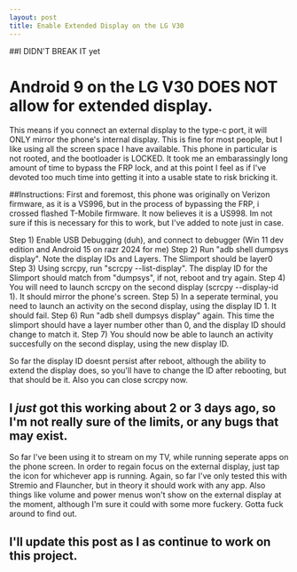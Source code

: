 ```yaml
---
layout: post
title: Enable Extended Display on the LG V30
---
```


##I DIDN'T BREAK IT
yet

# Android 9 on the LG V30 DOES NOT allow for extended display.
This means if you connect an external display to the type-c port, it will ONLY mirror the phone's internal display. This is fine for most
people, but I like using all the screen space I have available. This phone in particular is not rooted, and the bootloader is LOCKED. It 
took me an embarassingly long amount of time to bypass the FRP lock, and at this point I feel as if I've devoted too much time into getting
it into a usable state to risk bricking it. 

##Instructions:
First and foremost, this phone was originally on Verizon firmware, as it is a VS996, but in the process of bypassing the FRP, i crossed 
flashed T-Mobile firmware. It now believes it is a US998. Im not sure if this is necessary for this to work, but I've added to note just in case.

Step 1) Enable USB Debugging (duh), and connect to debugger (Win 11 dev edition and Android 15 on razr 2024 for me)
Step 2) Run "adb shell dumpsys display". Note the display IDs and Layers. The Slimport should be layer0
Step 3) Using scrcpy, run "scrcpy --list-display". The display ID for the Slimport should match from "dumpsys", if not, reboot and try again.
Step 4) You will need to launch scrcpy on the second display (scrcpy --display-id 1). It should mirror the phone's screen.
Step 5) In a seperate terminal, you need to launch an activity on the second display, using the display ID 1. It should fail.
Step 6) Run "adb shell dumpsys display" again. This time the slimport should have a layer number other than 0, and the display ID should 
change to match it.
Step 7) You should now be able to launch an activity succesfully on the second display, using the new display ID.

So far the display ID doesnt persist after reboot, although the ability to extend the display does, so you'll have to change the ID after
rebooting, but that should be it. Also you can close scrcpy now. 

## I *just* got this working about 2 or 3 days ago, so I'm not really sure of the limits, or any bugs that may exist.

So far I've been using it to stream on my TV, while running seperate apps on the phone screen. In order to regain focus on the external
display, just tap the icon for whichever app is running. Again, so far I've only tested this with Stremio and Flauncher, but in theory it
should work with any app. Also things like volume and power menus won't show on the external display at the moment, although I'm sure it
could with some more fuckery. Gotta fuck around to find out.

## I'll update this post as I as continue to work on this project.

